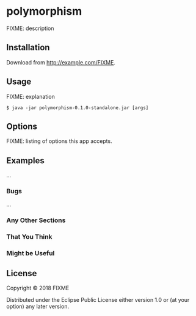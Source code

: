 # polymorphism

FIXME: description

## Installation

Download from http://example.com/FIXME.

## Usage

FIXME: explanation

    $ java -jar polymorphism-0.1.0-standalone.jar [args]

## Options

FIXME: listing of options this app accepts.

## Examples

...

### Bugs

...

### Any Other Sections
### That You Think
### Might be Useful

## License

Copyright © 2018 FIXME

Distributed under the Eclipse Public License either version 1.0 or (at
your option) any later version.
